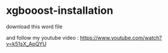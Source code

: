 # xgbooost-installation

download this word file

and follow my youtube video : https://www.youtube.com/watch?v=k51sX_ApQYU
